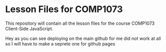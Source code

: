 # Lesson Files for COMP1073

This repository will contain all the lesson files for the course COMP1073 Client-Side JavaScript.

Hey as you can see deploying on the main github for me did not work at all so I will have to make a seprete one for github pages
